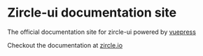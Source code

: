 # Zircle-ui documentation site
The official documentation site for zircle-ui powered by [vuepress](https://vuepress.vuejs.org)

Checkout the documentation at [zircle.io](https://zircleui.github.io/docs/)
